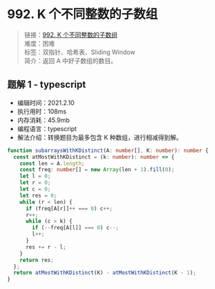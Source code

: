 # 992. K 个不同整数的子数组

> 链接：[992. K 个不同整数的子数组](https://leetcode-cn.com/problems/subarrays-with-k-different-integers/)  
> 难度：困难  
> 标签：双指针、哈希表、Sliding Window  
> 简介：返回 A 中好子数组的数目。

## 题解 1 - typescript

- 编辑时间：2021.2.10
- 执行用时：108ms
- 内存消耗：45.9mb
- 编程语言：typescript
- 解法介绍：转换题目为最多包含 K 种数组，进行相减得到解。

```typescript
function subarraysWithKDistinct(A: number[], K: number): number {
  const atMostWithKDistinct = (k: number): number => {
    const len = A.length;
    const freq: number[] = new Array(len + 1).fill(0);
    let l = 0;
    let r = 0;
    let c = 0;
    let res = 0;
    while (r < len) {
      if (freq[A[r]]++ === 0) c++;
      r++;
      while (c > k) {
        if (--freq[A[l]] === 0) c--;
        l++;
      }
      res += r - l;
    }
    return res;
  };
  return atMostWithKDistinct(K) - atMostWithKDistinct(K - 1);
}
```
